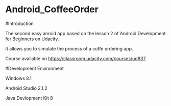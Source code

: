 # Android_CoffeeOrder

#Introduction

The second easy anroid app based on the lesson 2 of Android Development for Beginners on Udacity.

It allows you to simulate the process of a coffe ordering app.

Course available on https://classroom.udacity.com/courses/ud837

#Development Environment

Windows 8.1

Android Studio 2.1.2

Java Devlopment Kit 8
